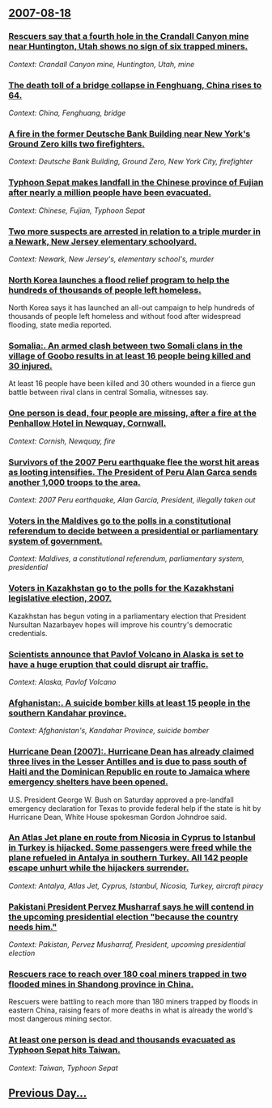 ## [2007-08-18](/news/2007/08/18/index.md)

### [ Rescuers say that a fourth hole in the Crandall Canyon mine near Huntington, Utah shows no sign of six trapped miners. ](/news/2007/08/18/rescuers-say-that-a-fourth-hole-in-the-crandall-canyon-mine-near-huntington-utah-shows-no-sign-of-six-trapped-miners.md)
_Context: Crandall Canyon mine, Huntington, Utah, mine_

### [ The death toll of a bridge collapse in Fenghuang, China rises to 64. ](/news/2007/08/18/the-death-toll-of-a-bridge-collapse-in-fenghuang-china-rises-to-64.md)
_Context: China, Fenghuang, bridge_

### [ A fire in the former Deutsche Bank Building near New York's Ground Zero kills two firefighters. ](/news/2007/08/18/a-fire-in-the-former-deutsche-bank-building-near-new-york-s-ground-zero-kills-two-firefighters.md)
_Context: Deutsche Bank Building, Ground Zero, New York City, firefighter_

### [ Typhoon Sepat makes landfall in the Chinese province of Fujian after nearly a million people have been evacuated. ](/news/2007/08/18/typhoon-sepat-makes-landfall-in-the-chinese-province-of-fujian-after-nearly-a-million-people-have-been-evacuated.md)
_Context: Chinese, Fujian, Typhoon Sepat_

### [ Two more suspects are arrested in relation to a triple murder in a Newark, New Jersey elementary schoolyard. ](/news/2007/08/18/two-more-suspects-are-arrested-in-relation-to-a-triple-murder-in-a-newark-new-jersey-elementary-schoolyard.md)
_Context: Newark, New Jersey's, elementary school's, murder_

### [ North Korea launches a flood relief program to help the hundreds of thousands of people left homeless. ](/news/2007/08/18/north-korea-launches-a-flood-relief-program-to-help-the-hundreds-of-thousands-of-people-left-homeless.md)
North Korea says it has launched an all-out campaign to help hundreds of thousands of people left homeless and without food after widespread flooding, state media reported.

### [ Somalia:. An armed clash between two Somali clans in the village of Goobo results in at least 16 people being killed and 30 injured. ](/news/2007/08/18/somalia-an-armed-clash-between-two-somali-clans-in-the-village-of-goobo-results-in-at-least-16-people-being-killed-and-30-injured.md)
At least 16 people have been killed and 30 others wounded in a fierce gun battle between rival clans in central Somalia, witnesses say.

### [ One person is dead, four people are missing, after a fire at the Penhallow Hotel in Newquay, Cornwall. ](/news/2007/08/18/one-person-is-dead-four-people-are-missing-after-a-fire-at-the-penhallow-hotel-in-newquay-cornwall.md)
_Context: Cornish, Newquay, fire_

### [ Survivors of the 2007 Peru earthquake flee the worst hit areas as looting intensifies. The President of Peru Alan Garca sends another 1,000 troops to the area. ](/news/2007/08/18/survivors-of-the-2007-peru-earthquake-flee-the-worst-hit-areas-as-looting-intensifies-the-president-of-peru-alan-garcia-sends-another-1-00.md)
_Context: 2007 Peru earthquake, Alan Garcia, President, illegally taken out_

### [ Voters in the Maldives go to the polls in a constitutional referendum to decide between a presidential or parliamentary system of government. ](/news/2007/08/18/voters-in-the-maldives-go-to-the-polls-in-a-constitutional-referendum-to-decide-between-a-presidential-or-parliamentary-system-of-governmen.md)
_Context: Maldives, a constitutional referendum, parliamentary system, presidential_

### [ Voters in Kazakhstan go to the polls for the Kazakhstani legislative election, 2007. ](/news/2007/08/18/voters-in-kazakhstan-go-to-the-polls-for-the-kazakhstani-legislative-election-2007.md)
Kazakhstan has begun voting in a parliamentary election that President Nursultan Nazarbayev hopes will improve his country&#039;s democratic credentials.

### [ Scientists announce that Pavlof Volcano in Alaska is set to have a huge eruption that could disrupt air traffic. ](/news/2007/08/18/scientists-announce-that-pavlof-volcano-in-alaska-is-set-to-have-a-huge-eruption-that-could-disrupt-air-traffic.md)
_Context: Alaska, Pavlof Volcano_

### [ Afghanistan:. A suicide bomber kills at least 15 people in the southern Kandahar province. ](/news/2007/08/18/afghanistan-a-suicide-bomber-kills-at-least-15-people-in-the-southern-kandahar-province.md)
_Context: Afghanistan's, Kandahar Province, suicide bomber_

### [ Hurricane Dean (2007):. Hurricane Dean has already claimed three lives in the Lesser Antilles and is due to pass south of Haiti and the Dominican Republic en route to Jamaica where emergency shelters have been opened. ](/news/2007/08/18/hurricane-dean-2007-hurricane-dean-has-already-claimed-three-lives-in-the-lesser-antilles-and-is-due-to-pass-south-of-haiti-and-the-dom.md)
U.S. President George W. Bush on Saturday approved a pre-landfall emergency declaration for Texas to provide federal help if the state is hit by Hurricane Dean, White House spokesman Gordon Johndroe said.

### [ An Atlas Jet plane en route from Nicosia in Cyprus to Istanbul in Turkey is hijacked. Some passengers were freed while the plane refueled in Antalya in southern Turkey. All 142 people escape unhurt while the hijackers surrender. ](/news/2007/08/18/an-atlas-jet-plane-en-route-from-nicosia-in-cyprus-to-istanbul-in-turkey-is-hijacked-some-passengers-were-freed-while-the-plane-refueled-i.md)
_Context: Antalya, Atlas Jet, Cyprus, Istanbul, Nicosia, Turkey, aircraft piracy_

### [ Pakistani President Pervez Musharraf says he will contend in the upcoming presidential election "because the country needs him." ](/news/2007/08/18/pakistani-president-pervez-musharraf-says-he-will-contend-in-the-upcoming-presidential-election-because-the-country-needs-him.md)
_Context: Pakistan, Pervez Musharraf, President, upcoming presidential election_

### [ Rescuers race to reach over 180 coal miners trapped in two flooded mines in Shandong province in China. ](/news/2007/08/18/rescuers-race-to-reach-over-180-coal-miners-trapped-in-two-flooded-mines-in-shandong-province-in-china.md)
Rescuers were battling to reach more than 180 miners trapped by floods in eastern China, raising fears of more deaths in what is already the world&#039;s most dangerous mining sector.

### [ At least one person is dead and thousands evacuated as Typhoon Sepat hits Taiwan. ](/news/2007/08/18/at-least-one-person-is-dead-and-thousands-evacuated-as-typhoon-sepat-hits-taiwan.md)
_Context: Taiwan, Typhoon Sepat_

## [Previous Day...](/news/2007/08/17/index.md)

